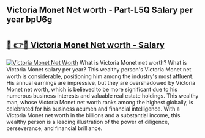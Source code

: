 ## Victoria Monet N𝚎t w𝚘rth - Part-L5Q S𝚊lary per year bpU6g

# <h2><a href="http://gc3n3da.nevu.top/?p=Victoria+Monet">🔗 👉🔴 Victoria Monet N𝚎t w𝚘rth - S𝚊lary</a></h2>

[![Victoria Monet N𝚎t W𝚘rth](https://i.imgur.com/Oavwk0R.jpeg)](http://gc3n3da.nevu.top/?p=Victoria+Monet)
What is Victoria Monet n𝚎t w𝚘rth? What is Victoria Monet s𝚊lary per year?
This wealthy person's Victoria Monet net worth is considerable, positioning him among the industry's most affluent. His annual earnings are impressive, but they are overshadowed by Victoria Monet net worth, which is believed to be more significant due to his numerous business interests and valuable real estate holdings. This wealthy man, whose Victoria Monet net worth ranks among the highest globally, is celebrated for his business acumen and financial intelligence. With a Victoria Monet net worth in the billions and a substantial income, this wealthy person is a leading illustration of the power of diligence, perseverance, and financial brilliance.
